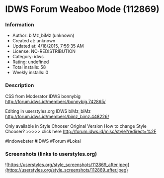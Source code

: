 # IDWS Forum Weaboo Mode (112869)

### Information
- Author: biMz_biMz (unknown)
- Created at: unknown
- Updated at: 4/18/2015, 7:56:35 AM
- License: NO-REDISTRIBUTION
- Category: idws
- Rating: undefined
- Total installs: 58
- Weekly installs: 0


### Description
CSS from Moderator IDWS bonnybig
http://forum.idws.id/members/bonnybig.742865/

Editing in userstyles.org IDWS biMz_biMz
http://forum.idws.id/members/bimz_bimz.448226/

Only available in Style Chooser Original Version
How to change Style Chooser? >>>>> click here http://forum.idws.id/misc/style?redirect=%2F

#Indowebster #IDWS #Forum #Lokal


### Screenshots (links to userstyles.org)
![https://userstyles.org/style_screenshots/112869_after.jpeg](https://userstyles.org/style_screenshots/112869_after.jpeg)


